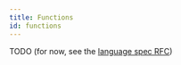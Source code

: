 ```yaml
---
title: Functions
id: functions
---
```


TODO (for now, see the [language spec RFC](../999-contributors/999-rfcs/2023-06-12-language-spec.md))
